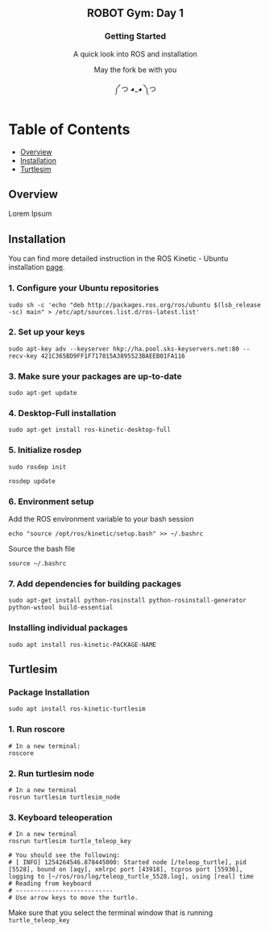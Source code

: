 <h2 align="center">ROBOT Gym: Day 1</h2>
<h3 align="center">Getting Started </h3>
<p align="center">A quick look into ROS and installation </p>
<p align="center">May the fork be with you</p>
<p align="center">༼ つ ◕_◕ ༽つ</p>

# Table of Contents
- [Overview](#overview)
- [Installation](#installation)
- [Turtlesim](#turtlesim)
## Overview
Lorem Ipsum

## Installation
You can find more detailed instruction in the ROS Kinetic - Ubuntu installation [page](http://wiki.ros.org/kinetic/Installation/Ubuntu). 

### 1. Configure your Ubuntu repositories
```
sudo sh -c 'echo "deb http://packages.ros.org/ros/ubuntu $(lsb_release -sc) main" > /etc/apt/sources.list.d/ros-latest.list'
```

### 2. Set up your keys
```
sudo apt-key adv --keyserver hkp://ha.pool.sks-keyservers.net:80 --recv-key 421C365BD9FF1F717815A3895523BAEEB01FA116
```

### 3. Make sure your packages are up-to-date
```
sudo apt-get update
```

### 4. Desktop-Full installation
```
sudo apt-get install ros-kinetic-desktop-full
```

### 5. Initialize rosdep
```
sudo rosdep init

rosdep update
```

### 6. Environment setup
Add the ROS environment variable to your bash session
```
echo "source /opt/ros/kinetic/setup.bash" >> ~/.bashrc
```
Source the bash file
```
source ~/.bashrc
```

### 7. Add dependencies for building packages
```
sudo apt-get install python-rosinstall python-rosinstall-generator python-wstool build-essential
```

### Installing individual packages
```
sudo apt install ros-kinetic-PACKAGE-NAME
```
## Turtlesim

### Package Installation
```
sudo apt install ros-kinetic-turtlesim
```
### 1. Run roscore
```
# In a new terminal:
roscore
```
### 2. Run turtlesim node
```
# In a new terminal
rosrun turtlesim turtlesim_node
```

### 3. Keyboard teleoperation
```
# In a new terminal
rosrun turtlesim turtle_teleop_key

# You should see the following:
# [ INFO] 1254264546.878445000: Started node [/teleop_turtle], pid [5528], bound on [aqy], xmlrpc port [43918], tcpros port [55936], logging to [~/ros/ros/log/teleop_turtle_5528.log], using [real] time
# Reading from keyboard
# ---------------------------
# Use arrow keys to move the turtle. 
```
Make sure that you select the terminal window that is running ```turtle_teleop_key```
